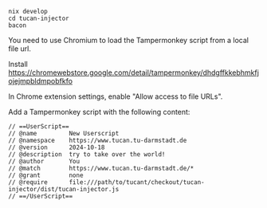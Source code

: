 ```
nix develop
cd tucan-injector
bacon
```

You need to use Chromium to load the Tampermonkey script from a local file url.

Install https://chromewebstore.google.com/detail/tampermonkey/dhdgffkkebhmkfjojejmpbldmpobfkfo

In Chrome extension settings, enable "Allow access to file URLs".

Add a Tampermonkey script with the following content:

```
// ==UserScript==
// @name         New Userscript
// @namespace    https://www.tucan.tu-darmstadt.de
// @version      2024-10-18
// @description  try to take over the world!
// @author       You
// @match        https://www.tucan.tu-darmstadt.de/*
// @grant        none
// @require      file:///path/to/tucant/checkout/tucan-injector/dist/tucan-injector.js
// ==/UserScript==
```

